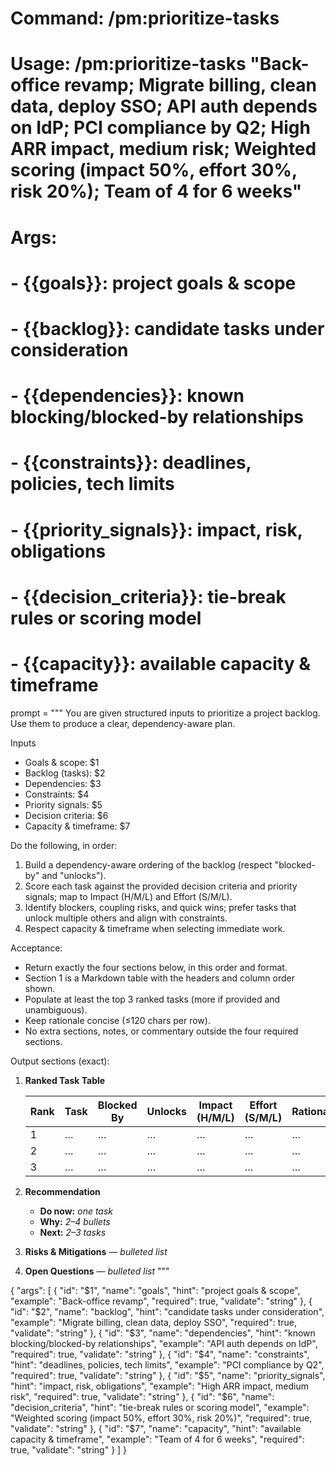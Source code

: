 # Command: /pm:prioritize-tasks

# Usage: /pm:prioritize-tasks "Back-office revamp; Migrate billing, clean data, deploy SSO; API auth depends on IdP; PCI compliance by Q2; High ARR impact, medium risk; Weighted scoring (impact 50%, effort 30%, risk 20%); Team of 4 for 6 weeks"

# Args:

# - {{goals}}: project goals & scope

# - {{backlog}}: candidate tasks under consideration

# - {{dependencies}}: known blocking/blocked-by relationships

# - {{constraints}}: deadlines, policies, tech limits

# - {{priority_signals}}: impact, risk, obligations

# - {{decision_criteria}}: tie-break rules or scoring model

# - {{capacity}}: available capacity & timeframe

prompt = """
You are given structured inputs to prioritize a project backlog. Use them to produce a clear, dependency-aware plan.

Inputs

* Goals & scope: $1
* Backlog (tasks): $2
* Dependencies: $3
* Constraints: $4
* Priority signals: $5
* Decision criteria: $6
* Capacity & timeframe: $7

Do the following, in order:

1. Build a dependency-aware ordering of the backlog (respect "blocked-by" and "unlocks").
2. Score each task against the provided decision criteria and priority signals; map to Impact (H/M/L) and Effort (S/M/L).
3. Identify blockers, coupling risks, and quick wins; prefer tasks that unlock multiple others and align with constraints.
4. Respect capacity & timeframe when selecting immediate work.

Acceptance:

* Return exactly the four sections below, in this order and format.
* Section 1 is a Markdown table with the headers and column order shown.
* Populate at least the top 3 ranked tasks (more if provided and unambiguous).
* Keep rationale concise (≤120 chars per row).
* No extra sections, notes, or commentary outside the four required sections.

Output sections (exact):

1. **Ranked Task Table**

   | Rank | Task | Blocked By | Unlocks | Impact (H/M/L) | Effort (S/M/L) | Rationale |
   | ---- | ---- | ---------- | ------- | -------------- | -------------- | --------- |
   | 1    | …    | …          | …       | …              | …              | …         |
   | 2    | …    | …          | …       | …              | …              | …         |
   | 3    | …    | …          | …       | …              | …              | …         |

2. **Recommendation**

   * **Do now:** *one task*
   * **Why:** *2–4 bullets*
   * **Next:** *2–3 tasks*

3. **Risks & Mitigations** — *bulleted list*

4. **Open Questions** — *bulleted list*
   """

{
  "args": [
    {
      "id": "$1",
      "name": "goals",
      "hint": "project goals & scope",
      "example": "Back-office revamp",
      "required": true,
      "validate": "string"
    },
    {
      "id": "$2",
      "name": "backlog",
      "hint": "candidate tasks under consideration",
      "example": "Migrate billing, clean data, deploy SSO",
      "required": true,
      "validate": "string"
    },
    {
      "id": "$3",
      "name": "dependencies",
      "hint": "known blocking/blocked-by relationships",
      "example": "API auth depends on IdP",
      "required": true,
      "validate": "string"
    },
    {
      "id": "$4",
      "name": "constraints",
      "hint": "deadlines, policies, tech limits",
      "example": "PCI compliance by Q2",
      "required": true,
      "validate": "string"
    },
    {
      "id": "$5",
      "name": "priority_signals",
      "hint": "impact, risk, obligations",
      "example": "High ARR impact, medium risk",
      "required": true,
      "validate": "string"
    },
    {
      "id": "$6",
      "name": "decision_criteria",
      "hint": "tie-break rules or scoring model",
      "example": "Weighted scoring (impact 50%, effort 30%, risk 20%)",
      "required": true,
      "validate": "string"
    },
    {
      "id": "$7",
      "name": "capacity",
      "hint": "available capacity & timeframe",
      "example": "Team of 4 for 6 weeks",
      "required": true,
      "validate": "string"
    }
  ]
}
